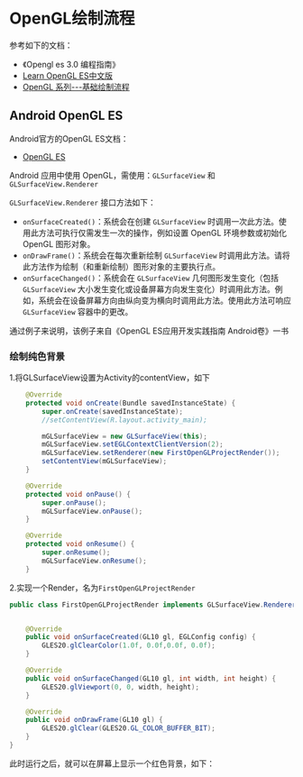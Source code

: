 # OpenGL绘制流程

参考如下的文档：

+ 《Opengl es 3.0 编程指南》
+ [Learn OpenGL ES中文版](https://learnopengl-cn.github.io/)
+ [OpenGL 系列---基础绘制流程](https://glumes.com/post/opengl/opengl-tutorial-draw-point/)



## Android OpenGL ES

Android官方的OpenGL ES文档：

+ [OpenGL ES](https://developer.android.com/guide/topics/graphics/opengl?hl=zh-cn)



Android 应用中使用 OpenGL，需使用：`GLSurfaceView` 和 `GLSurfaceView.Renderer`

`GLSurfaceView.Renderer` 接口方法如下：

+ `onSurfaceCreated()`：系统会在创建 `GLSurfaceView` 时调用一次此方法。使用此方法可执行仅需发生一次的操作，例如设置 OpenGL 环境参数或初始化 OpenGL 图形对象。
+ `onDrawFrame()`：系统会在每次重新绘制 `GLSurfaceView` 时调用此方法。请将此方法作为绘制（和重新绘制）图形对象的主要执行点。
+ `onSurfaceChanged()`：系统会在 `GLSurfaceView` 几何图形发生变化（包括 `GLSurfaceView` 大小发生变化或设备屏幕方向发生变化）时调用此方法。例如，系统会在设备屏幕方向由纵向变为横向时调用此方法。使用此方法可响应 `GLSurfaceView` 容器中的更改。



通过例子来说明，该例子来自《OpenGL ES应用开发实践指南  Android卷》一书



### 绘制纯色背景

1.将GLSurfaceView设置为Activity的contentView，如下

```java
    @Override
    protected void onCreate(Bundle savedInstanceState) {
        super.onCreate(savedInstanceState);
        //setContentView(R.layout.activity_main);

        mGLSurfaceView = new GLSurfaceView(this);
        mGLSurfaceView.setEGLContextClientVersion(2);
        mGLSurfaceView.setRenderer(new FirstOpenGLProjectRender());
        setContentView(mGLSurfaceView);
    }

    @Override
    protected void onPause() {
        super.onPause();
        mGLSurfaceView.onPause();
    }

    @Override
    protected void onResume() {
        super.onResume();
        mGLSurfaceView.onResume();
    }
```

2.实现一个Render，名为`FirstOpenGLProjectRender`

```java
public class FirstOpenGLProjectRender implements GLSurfaceView.Renderer {


    @Override
    public void onSurfaceCreated(GL10 gl, EGLConfig config) {
        GLES20.glClearColor(1.0f, 0.0f,0.0f, 0.0f);
    }

    @Override
    public void onSurfaceChanged(GL10 gl, int width, int height) {
        GLES20.glViewport(0, 0, width, height);
    }

    @Override
    public void onDrawFrame(GL10 gl) {
        GLES20.glClear(GLES20.GL_COLOR_BUFFER_BIT);
    }
}
```

此时运行之后，就可以在屏幕上显示一个红色背景，如下：



















